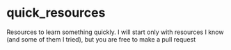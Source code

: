 # quick_resources
Resources to learn something quickly. I will start only with resources I know (and some of them I tried), but you are free to make a pull request
